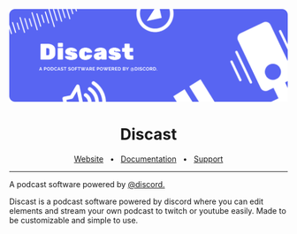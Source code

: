 <img src="discast-banner.png"/>

<div align="center">
  <h1>Discast</h1>
  <a href="https://discast.vercel.app">Website</a>
  <span>&nbsp;&nbsp;•&nbsp;&nbsp;</span>
  <a href="https://discast.vercel.app/docs">Documentation</a>
  <span>&nbsp;&nbsp;•&nbsp;&nbsp;</span>
  <a href="https://discord.gg/pCXEJPzGF8">Support</a>
  <hr/>
</div>

A podcast software powered by <a href="https://discord.com">@discord.</a>

Discast is a podcast software powered by discord where you can edit elements and stream your own podcast to twitch or youtube easily. Made to be customizable and simple to use.
